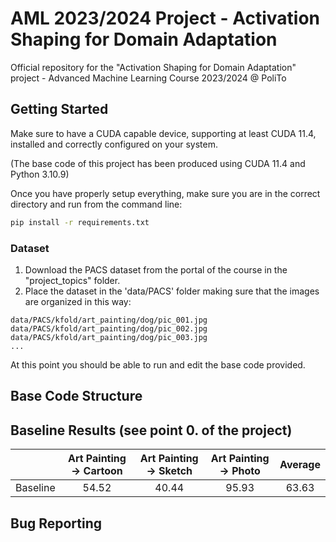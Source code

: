 # AML 2023/2024 Project - Activation Shaping for Domain Adaptation
Official repository for the "Activation Shaping for Domain Adaptation" project - Advanced Machine Learning Course 2023/2024 @ PoliTo

## Getting Started
Make sure to have a CUDA capable device, supporting at least CUDA 11.4, installed and correctly configured on your system. 

(The base code of this project has been produced using CUDA 11.4 and Python 3.10.9)

Once you have properly setup everything, make sure you are in the correct directory and run from the command line:
```bash
pip install -r requirements.txt
```

### Dataset
1. Download the PACS dataset from the portal of the course in the "project_topics" folder.
2. Place the dataset in the 'data/PACS' folder making sure that the images are organized in this way:
```
data/PACS/kfold/art_painting/dog/pic_001.jpg
data/PACS/kfold/art_painting/dog/pic_002.jpg
data/PACS/kfold/art_painting/dog/pic_003.jpg
...
```

At this point you should be able to run and edit the base code provided.

## Base Code Structure

## Baseline Results (see point 0. of the project)
|          | Art Painting &#8594; Cartoon | Art Painting &#8594; Sketch | Art Painting &#8594; Photo | Average |
| :------: | :--------------------------: | :-------------------------: | :------------------------: | :-----: |
| Baseline |            54.52             |             40.44           |            95.93           |  63.63  |


## Bug Reporting